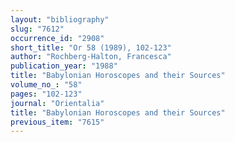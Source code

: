 ```yaml
---
layout: "bibliography"
slug: "7612"
occurrence_id: "2908"
short_title: "Or 58 (1989), 102-123"
author: "Rochberg-Halton, Francesca"
publication_year: "1988"
title: "Babylonian Horoscopes and their Sources"
volume_no_: "58"
pages: "102-123"
journal: "Orientalia"
title: "Babylonian Horoscopes and their Sources"
previous_item: "7615"
---
```

